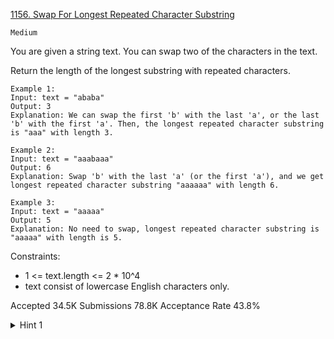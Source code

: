 [1156. Swap For Longest Repeated Character Substring](https://leetcode.com/problems/swap-for-longest-repeated-character-substring/)

`Medium`

You are given a string text. You can swap two of the characters in the text.

Return the length of the longest substring with repeated characters.

```
Example 1:
Input: text = "ababa"
Output: 3
Explanation: We can swap the first 'b' with the last 'a', or the last 'b' with the first 'a'. Then, the longest repeated character substring is "aaa" with length 3.

Example 2:
Input: text = "aaabaaa"
Output: 6
Explanation: Swap 'b' with the last 'a' (or the first 'a'), and we get longest repeated character substring "aaaaaa" with length 6.

Example 3:
Input: text = "aaaaa"
Output: 5
Explanation: No need to swap, longest repeated character substring is "aaaaa" with length is 5.
``` 

Constraints:

- 1 <= text.length <= 2 * 10^4
- text consist of lowercase English characters only.

Accepted
34.5K
Submissions
78.8K
Acceptance Rate
43.8%

<details>
<summary>Hint 1</summary>

There are two cases: a block of characters, or two blocks of characters between one different character. By keeping a run-length encoded version of the string, we can easily check these cases.

</details>
